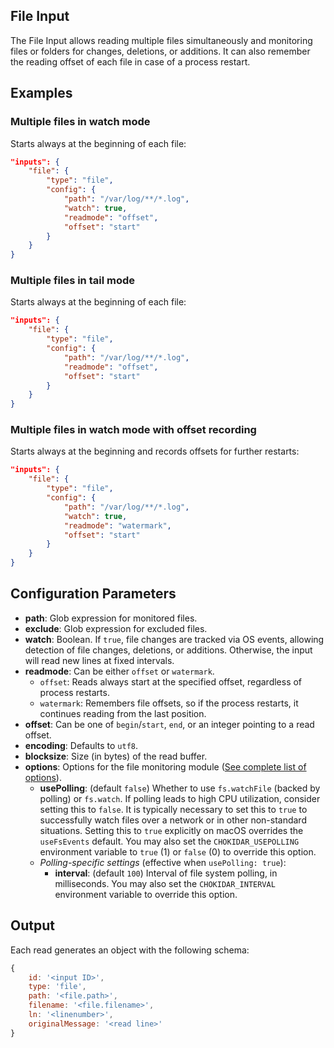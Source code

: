 ## File Input

The File Input allows reading multiple files simultaneously and monitoring files or folders for changes, deletions, or additions. It can also remember the reading offset of each file in case of a process restart.

## Examples

### Multiple files in watch mode
Starts always at the beginning of each file:
```json
"inputs": {
	"file": {
		"type": "file",
		"config": {
			"path": "/var/log/**/*.log",
			"watch": true,
			"readmode": "offset",
			"offset": "start"
		}
	}
}
```

### Multiple files in tail mode
Starts always at the beginning of each file:
```json
"inputs": {
	"file": {
		"type": "file",
		"config": {
			"path": "/var/log/**/*.log",
			"readmode": "offset",
			"offset": "start"
		}
	}
}
```

### Multiple files in watch mode with offset recording
Starts always at the beginning and records offsets for further restarts:
```json
"inputs": {
	"file": {
		"type": "file",
		"config": {
			"path": "/var/log/**/*.log",
			"watch": true,
			"readmode": "watermark",
			"offset": "start"
		}
	}
}
```

## Configuration Parameters

- **path**: Glob expression for monitored files.
- **exclude**: Glob expression for excluded files.
- **watch**: Boolean. If `true`, file changes are tracked via OS events, allowing detection of file changes, deletions, or additions. Otherwise, the input will read new lines at fixed intervals.
- **readmode**: Can be either `offset` or `watermark`. 
  - `offset`: Reads always start at the specified offset, regardless of process restarts.
  - `watermark`: Remembers file offsets, so if the process restarts, it continues reading from the last position.
- **offset**: Can be one of `begin`/`start`, `end`, or an integer pointing to a read offset.
- **encoding**: Defaults to `utf8`.
- **blocksize**: Size (in bytes) of the read buffer.
- **options**: Options for the file monitoring module ([See complete list of options](https://github.com/paulmillr/chokidar)).
  - **usePolling**: (default `false`) Whether to use `fs.watchFile` (backed by polling) or `fs.watch`. If polling leads to high CPU utilization, consider setting this to `false`. It is typically necessary to set this to `true` to successfully watch files over a network or in other non-standard situations. Setting this to `true` explicitly on macOS overrides the `useFsEvents` default. You may also set the `CHOKIDAR_USEPOLLING` environment variable to `true` (1) or `false` (0) to override this option.
  - _Polling-specific settings_ (effective when `usePolling: true`):
    - **interval**: (default `100`) Interval of file system polling, in milliseconds. You may also set the `CHOKIDAR_INTERVAL` environment variable to override this option.

## Output

Each read generates an object with the following schema:
```javascript
{
	id: '<input ID>',
	type: 'file',
	path: '<file.path>',
	filename: '<file.filename>',
	ln: '<linenumber>',
	originalMessage: '<read line>'
}
```
